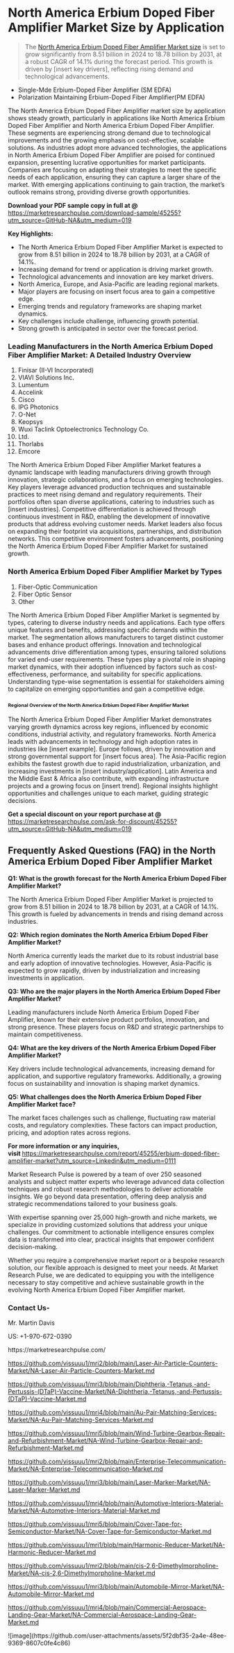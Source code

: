 <h1>North America Erbium Doped Fiber Amplifier Market&nbsp;Size by Application</h1><blockquote><p>The <a href="https://marketresearchpulse.com/download-sample/45255?utm_source=GitHub-NA&amp;utm_medium=019">North America Erbium Doped Fiber Amplifier Market size</a> is set to grow significantly from 8.51 billion in 2024 to 18.78 billion by 2031, at a robust CAGR of 14.1% during the forecast period. This growth is driven by [insert key drivers], reflecting rising demand and technological advancements.</p></blockquote><ul><li>Single-Mde Erbium-Doped Fiber Amplifier (SM EDFA)<li> Polarization Maintaining Erbium-Doped Fiber Amplifier(PM EDFA)</li></ul><p>The North America Erbium Doped Fiber Amplifier market size by application shows steady growth, particularly in applications like North America Erbium Doped Fiber Amplifier and North America Erbium Doped Fiber Amplifier. These segments are experiencing strong demand due to technological improvements and the growing emphasis on cost-effective, scalable solutions. As industries adopt more advanced technologies, the applications in North America Erbium Doped Fiber Amplifier are poised for continued expansion, presenting lucrative opportunities for market participants. Companies are focusing on adapting their strategies to meet the specific needs of each application, ensuring they can capture a larger share of the market. With emerging applications continuing to gain traction, the market’s outlook remains strong, providing diverse growth opportunities.</p><p><strong>Download your PDF sample copy in full at @ </strong><a href="https://marketresearchpulse.com/download-sample/45255?utm_source=GitHub-NA&amp;utm_medium=019">https://marketresearchpulse.com/download-sample/45255?utm_source=GitHub-NA&amp;utm_medium=019</a></p><p><strong>Key Highlights: </strong></p><ul><li>The North America Erbium Doped Fiber Amplifier Market is expected to grow from 8.51 billion in 2024 to 18.78 billion by 2031, at a CAGR of 14.1%.</li><li>Increasing demand for trend or application is driving market growth.</li><li>Technological advancements and innovation are key market drivers.</li><li>North America, Europe, and Asia-Pacific are leading regional markets.</li><li>Major players are focusing on insert focus area to gain a competitive edge.</li><li>Emerging trends and regulatory frameworks are shaping market dynamics.</li><li>Key challenges include challenge, influencing growth potential.</li><li>Strong growth is anticipated in sector over the forecast period.</li></ul><h3>Leading Manufacturers in the North America Erbium Doped Fiber Amplifier Market: A Detailed Industry Overview</h3><ol><li>Finisar (II-VI Incorporated)</li><li>VIAVI Solutions Inc.</li><li>Lumentum</li><li>Accelink</li><li>Cisco</li><li>IPG Photonics</li><li>O-Net</li><li>Keopsys</li><li>Wuxi Taclink Optoelectronics Technology Co.</li><li>Ltd.</li><li>Thorlabs</li><li>Emcore</li></ol><div class="flex max-w-full flex-col flex-grow"><div class="min-h-8 text-message flex w-full flex-col items-end gap-2 whitespace-normal break-words [.text-message+&amp;]:mt-5" dir="auto" data-message-author-role="assistant" data-message-id="fd8432e4-4910-450d-b182-61b7bfb0a01f" data-message-model-slug="gpt-4o"><div class="flex w-full flex-col gap-1 empty:hidden first:pt-[3px]"><div class="markdown prose w-full break-words dark:prose-invert light"><p>The North America Erbium Doped Fiber Amplifier Market features a dynamic landscape with leading manufacturers driving growth through innovation, strategic collaborations, and a focus on emerging technologies. Key players leverage advanced production techniques and sustainable practices to meet rising demand and regulatory requirements. Their portfolios often span diverse applications, catering to industries such as [insert industries]. Competitive differentiation is achieved through continuous investment in R&amp;D, enabling the development of innovative products that address evolving customer needs. Market leaders also focus on expanding their footprint via acquisitions, partnerships, and distribution networks. This competitive environment fosters advancements, positioning the North America Erbium Doped Fiber Amplifier Market for sustained growth.</p></div></div></div></div><h3>North America Erbium Doped Fiber Amplifier Market by Types</h3><ol><li>Fiber-Optic Communication<li> Fiber Optic Sensor<li> Other</li></ol><div class="flex max-w-full flex-col flex-grow"><div class="min-h-8 text-message flex w-full flex-col items-end gap-2 whitespace-normal break-words [.text-message+&amp;]:mt-5" dir="auto" data-message-author-role="assistant" data-message-id="084470be-0bb7-4664-bddf-5156b4f41249" data-message-model-slug="gpt-4o-mini"><div class="flex w-full flex-col gap-1 empty:hidden first:pt-[3px]"><div class="markdown prose w-full break-words dark:prose-invert light"><p>The North America Erbium Doped Fiber Amplifier Market is segmented by types, catering to diverse industry needs and applications. Each type offers unique features and benefits, addressing specific demands within the market. The segmentation allows manufacturers to target distinct customer bases and enhance product offerings. Innovation and technological advancements drive differentiation among types, ensuring tailored solutions for varied end-user requirements. These types play a pivotal role in shaping market dynamics, with their adoption influenced by factors such as cost-effectiveness, performance, and suitability for specific applications. Understanding type-wise segmentation is essential for stakeholders aiming to capitalize on emerging opportunities and gain a competitive edge.</p></div></div></div></div><h3><span style="font-size: 11px;">Regional Overview of the North America Erbium Doped Fiber Amplifier Market</span></h3><div class="flex max-w-full flex-col flex-grow"><div class="min-h-8 text-message flex w-full flex-col items-end gap-2 whitespace-normal break-words [.text-message+&amp;]:mt-5" dir="auto" data-message-author-role="assistant" data-message-id="e9038762-ce64-4e30-91c9-9bd413514231" data-message-model-slug="gpt-4o-mini"><div class="flex w-full flex-col gap-1 empty:hidden first:pt-[3px]"><div class="markdown prose w-full break-words dark:prose-invert light"><p>The North America Erbium Doped Fiber Amplifier Market demonstrates varying growth dynamics across key regions, influenced by economic conditions, industrial activity, and regulatory frameworks. North America leads with advancements in technology and high adoption rates in industries like [insert example]. Europe follows, driven by innovation and strong governmental support for [insert focus area]. The Asia-Pacific region exhibits the fastest growth due to rapid industrialization, urbanization, and increasing investments in [insert industry/application]. Latin America and the Middle East &amp; Africa also contribute, with expanding infrastructure projects and a growing focus on [insert trend]. Regional insights highlight opportunities and challenges unique to each market, guiding strategic decisions.</p></div></div></div></div><p><strong>Get a special discount on your report purchase at @ </strong><a href="https://marketresearchpulse.com/ask-for-discount/45255?utm_source=GitHub-NA&amp;utm_medium=019">https://marketresearchpulse.com/ask-for-discount/45255?utm_source=GitHub-NA&amp;utm_medium=019</a></p><h2>Frequently Asked Questions (FAQ) in the North America Erbium Doped Fiber Amplifier Market</h2><p><strong>Q1: What is the growth forecast for the North America Erbium Doped Fiber Amplifier Market?</strong></p><p>The North America Erbium Doped Fiber Amplifier Market is projected to grow from 8.51 billion in 2024 to 18.78 billion by 2031, at a CAGR of 14.1%. This growth is fueled by advancements in trends and rising demand across industries.</p><p><strong>Q2: Which region dominates the North America Erbium Doped Fiber Amplifier Market?</strong></p><p>North America currently leads the market due to its robust industrial base and early adoption of innovative technologies. However, Asia-Pacific is expected to grow rapidly, driven by industrialization and increasing investments in application.</p><p><strong>Q3: Who are the major players in the North America Erbium Doped Fiber Amplifier Market?</strong></p><p>Leading manufacturers include North America Erbium Doped Fiber Amplifier, known for their extensive product portfolios, innovation, and strong presence. These players focus on R&amp;D and strategic partnerships to maintain competitiveness.</p><p><strong>Q4: What are the key drivers of the North America Erbium Doped Fiber Amplifier Market?</strong></p><p>Key drivers include technological advancements, increasing demand for application, and supportive regulatory frameworks. Additionally, a growing focus on sustainability and innovation is shaping market dynamics.</p><p><strong>Q5: What challenges does the North America Erbium Doped Fiber Amplifier Market face?</strong></p><p>The market faces challenges such as challenge, fluctuating raw material costs, and regulatory complexities. These factors can impact production, pricing, and adoption rates across regions.</p><p><strong>For more information or any inquiries, visit&nbsp;</strong><a href="https://marketresearchpulse.com/report/45255/erbium-doped-fiber-amplifier-market?utm_source=Linkedin&utm_medium=0111">https://marketresearchpulse.com/report/45255/erbium-doped-fiber-amplifier-market?utm_source=Linkedin&utm_medium=0111</a></p><p>Market Research Pulse is powered by a team of over 250 seasoned analysts and subject matter experts who leverage advanced data collection techniques and robust research methodologies to deliver actionable insights. We go beyond data presentation, offering deep analysis and strategic recommendations tailored to your business goals.</p><p>With expertise spanning over 25,000 high-growth and niche markets, we specialize in providing customized solutions that address your unique challenges. Our commitment to actionable intelligence ensures complex data is transformed into clear, practical insights that empower confident decision-making.</p><p>Whether you require a comprehensive market report or a bespoke research solution, our flexible approach is designed to meet your needs. At Market Research Pulse, we are dedicated to equipping you with the intelligence necessary to stay competitive and achieve sustainable growth in the evolving North America Erbium Doped Fiber Amplifier market.</p><h3><strong>Contact Us-</strong></h3><p>Mr. Martin Davis</p><p>US: +1-970-672-0390</p><p>https://marketresearchpulse.com/</p><p><a href="https://github.com/vissuuu1/mri2/blob/main/Laser-Air-Particle-Counters-Market/NA-Laser-Air-Particle-Counters-Market.md">https://github.com/vissuuu1/mri2/blob/main/Laser-Air-Particle-Counters-Market/NA-Laser-Air-Particle-Counters-Market.md</a></p><p><a href="https://github.com/vissuuu1/mri3/blob/main/Diphtheria,-Tetanus,-and-Pertussis-(DTaP)-Vaccine-Market/NA-Diphtheria,-Tetanus,-and-Pertussis-(DTaP)-Vaccine-Market.md">https://github.com/vissuuu1/mri3/blob/main/Diphtheria,-Tetanus,-and-Pertussis-(DTaP)-Vaccine-Market/NA-Diphtheria,-Tetanus,-and-Pertussis-(DTaP)-Vaccine-Market.md</a></p><p><a href="https://github.com/vissuuu1/mri4/blob/main/Au-Pair-Matching-Services-Market/NA-Au-Pair-Matching-Services-Market.md">https://github.com/vissuuu1/mri4/blob/main/Au-Pair-Matching-Services-Market/NA-Au-Pair-Matching-Services-Market.md</a></p><p><a href="https://github.com/vissuuu1/mri5/blob/main/Wind-Turbine-Gearbox-Repair-and-Refurbishment-Market/NA-Wind-Turbine-Gearbox-Repair-and-Refurbishment-Market.md">https://github.com/vissuuu1/mri5/blob/main/Wind-Turbine-Gearbox-Repair-and-Refurbishment-Market/NA-Wind-Turbine-Gearbox-Repair-and-Refurbishment-Market.md</a></p><p><a href="https://github.com/vissuuu1/mri2/blob/main/Enterprise-Telecommunication-Market/NA-Enterprise-Telecommunication-Market.md">https://github.com/vissuuu1/mri2/blob/main/Enterprise-Telecommunication-Market/NA-Enterprise-Telecommunication-Market.md</a></p><p><a href="https://github.com/vissuuu1/mri3/blob/main/Laser-Marker-Market/NA-Laser-Marker-Market.md">https://github.com/vissuuu1/mri3/blob/main/Laser-Marker-Market/NA-Laser-Marker-Market.md</a></p><p><a href="https://github.com/vissuuu1/mri4/blob/main/Automotive-Interiors-Material-Market/NA-Automotive-Interiors-Material-Market.md">https://github.com/vissuuu1/mri4/blob/main/Automotive-Interiors-Material-Market/NA-Automotive-Interiors-Material-Market.md</a></p><p><a href="https://github.com/vissuuu1/mri5/blob/main/Cover-Tape-for-Semiconductor-Market/NA-Cover-Tape-for-Semiconductor-Market.md">https://github.com/vissuuu1/mri5/blob/main/Cover-Tape-for-Semiconductor-Market/NA-Cover-Tape-for-Semiconductor-Market.md</a></p><p><a href="https://github.com/vissuuu1/mri1/blob/main/Harmonic-Reducer-Market/NA-Harmonic-Reducer-Market.md">https://github.com/vissuuu1/mri1/blob/main/Harmonic-Reducer-Market/NA-Harmonic-Reducer-Market.md</a></p><p><a href="https://github.com/vissuuu1/mri2/blob/main/cis-2,6-Dimethylmorpholine-Market/NA-cis-2,6-Dimethylmorpholine-Market.md">https://github.com/vissuuu1/mri2/blob/main/cis-2,6-Dimethylmorpholine-Market/NA-cis-2,6-Dimethylmorpholine-Market.md</a></p><p><a href="https://github.com/vissuuu1/mri3/blob/main/Automobile-Mirror-Market/NA-Automobile-Mirror-Market.md">https://github.com/vissuuu1/mri3/blob/main/Automobile-Mirror-Market/NA-Automobile-Mirror-Market.md</a></p><p><a href="https://github.com/vissuuu1/mri4/blob/main/Commercial-Aerospace-Landing-Gear-Market/NA-Commercial-Aerospace-Landing-Gear-Market.md">https://github.com/vissuuu1/mri4/blob/main/Commercial-Aerospace-Landing-Gear-Market/NA-Commercial-Aerospace-Landing-Gear-Market.md</a></p>
![image](https://github.com/user-attachments/assets/5f2dbf35-2a4e-48ee-9369-8607c0fe4c86)
